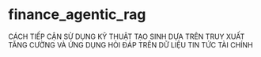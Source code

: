 # finance_agentic_rag
CÁCH TIẾP CẬN SỬ DỤNG KỸ THUẬT TẠO SINH DỰA TRÊN TRUY  XUẤT TĂNG CƯỜNG VÀ ỨNG DỤNG HỎI ĐÁP   TRÊN DỮ LIỆU TIN TỨC TÀI CHÍNH 
